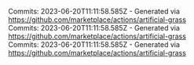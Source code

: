 Commits: 2023-06-20T11:11:58.585Z - Generated via https://github.com/marketplace/actions/artificial-grass
<br>
Commits: 2023-06-20T11:11:58.585Z - Generated via https://github.com/marketplace/actions/artificial-grass
<br>
Commits: 2023-06-20T11:11:58.585Z - Generated via https://github.com/marketplace/actions/artificial-grass
<br>
